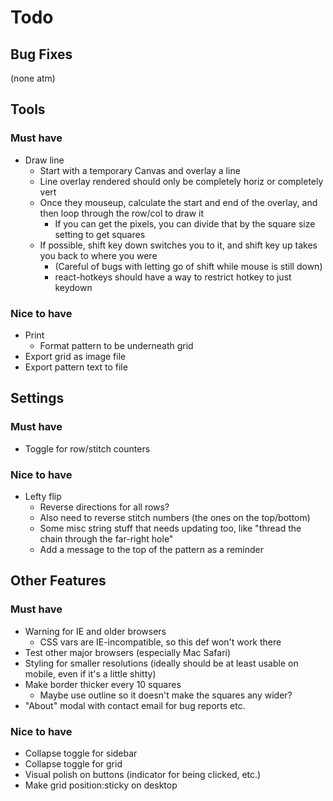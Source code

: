 # Todo

## Bug Fixes
(none atm)


## Tools

### Must have
- Draw line
  - Start with a temporary Canvas and overlay a line
  - Line overlay rendered should only be completely horiz or completely vert
  - Once they mouseup, calculate the start and end of the overlay, and then loop through the row/col to draw it
    - If you can get the pixels, you can divide that by the square size setting to get squares
  - If possible, shift key down switches you to it, and shift key up takes you back to where you were
    - (Careful of bugs with letting go of shift while mouse is still down)
    - react-hotkeys should have a way to restrict hotkey to just keydown

### Nice to have
- Print
  - Format pattern to be underneath grid
- Export grid as image file
- Export pattern text to file


## Settings

### Must have
- Toggle for row/stitch counters

### Nice to have
- Lefty flip
  - Reverse directions for all rows?
  - Also need to reverse stitch numbers (the ones on the top/bottom)
  - Some misc string stuff that needs updating too, like "thread the chain through the far-right hole"
  - Add a message to the top of the pattern as a reminder


## Other Features

### Must have
- Warning for IE and older browsers
  - CSS vars are IE-incompatible, so this def won't work there
- Test other major browsers (especially Mac Safari)
- Styling for smaller resolutions (ideally should be at least usable on mobile, even if it's a little shitty)
- Make border thicker every 10 squares
  - Maybe use outline so it doesn't make the squares any wider?
- "About" modal with contact email for bug reports etc.

### Nice to have
- Collapse toggle for sidebar
- Collapse toggle for grid
- Visual polish on buttons (indicator for being clicked, etc.)
- Make grid position:sticky on desktop